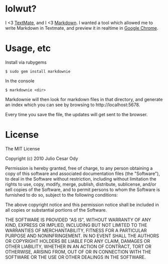 # lolwut?

I <3 [TextMate](http://macromates.com/), and I <3 [Markdown](http://daringfireball.net/projects/markdown/). I wanted a tool which allowed me to write Markdown in Textmate, and preview it in realtime in [Google Chrome](http://www.google.com/chrome/index.html).

# Usage, etc

Install via rubygems

    $ sudo gem install markdownie

In the console

    $ markdownie <dir>
    
Markdownie will then look for markdown files in that directory, and generate an index which you can see by browsing to http://localhost:5678.

Every time you save the file, the updates will get sent to the browser.


# License

The MIT License

Copyright (c) 2010 Julio Cesar Ody

Permission is hereby granted, free of charge, to any person obtaining a copy
of this software and associated documentation files (the "Software"), to deal
in the Software without restriction, including without limitation the rights
to use, copy, modify, merge, publish, distribute, sublicense, and/or sell
copies of the Software, and to permit persons to whom the Software is
furnished to do so, subject to the following conditions:

The above copyright notice and this permission notice shall be included in
all copies or substantial portions of the Software.

THE SOFTWARE IS PROVIDED "AS IS", WITHOUT WARRANTY OF ANY KIND, EXPRESS OR
IMPLIED, INCLUDING BUT NOT LIMITED TO THE WARRANTIES OF MERCHANTABILITY,
FITNESS FOR A PARTICULAR PURPOSE AND NONINFRINGEMENT. IN NO EVENT SHALL THE
AUTHORS OR COPYRIGHT HOLDERS BE LIABLE FOR ANY CLAIM, DAMAGES OR OTHER
LIABILITY, WHETHER IN AN ACTION OF CONTRACT, TORT OR OTHERWISE, ARISING FROM,
OUT OF OR IN CONNECTION WITH THE SOFTWARE OR THE USE OR OTHER DEALINGS IN
THE SOFTWARE.